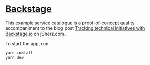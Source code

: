 # [Backstage](https://backstage.io)

This example service catalogue is a proof-of-concept quality accompaniment to
the blog post [Tracking technical initiatives with Backstage.io] on jSherz.com.

[Tracking technical initiatives with Backstage.io]: https://jsherz.com/backstage/aws/service%20catalogue/2023/11/23/tracking-technical-initiatives-with-backstage.html

To start the app, run:

```sh
yarn install
yarn dev
```
